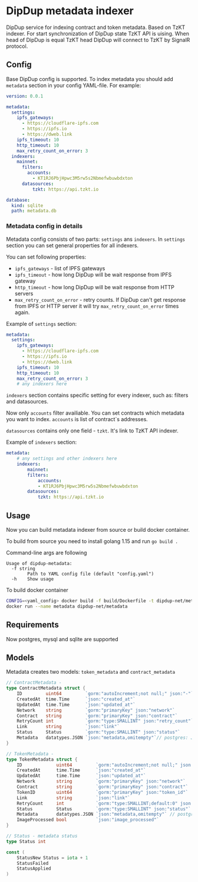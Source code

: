 # DipDup metadata indexer

DipDup service for indexing contract and token metadata. Based on TzKT indexer. For start synchronization of DipDup state TzKT API is uising. When head of DipDup is equal TzKT head DipDup will connect to TzKT by SignalR protocol.

## Config

Base DipDup config is supported. To index metadata you should add `metadata` section in your config YAML-file. For example:

```yaml
version: 0.0.1

metadata:
  settings:
    ipfs_gateways:
      - https://cloudflare-ipfs.com
      - https://ipfs.io
      - https://dweb.link
    ipfs_timeout: 10
    http_timeout: 10
    max_retry_count_on_error: 3
  indexers:
    mainnet:
      filters:
        accounts:
          - KT1RJ6PbjHpwc3M5rw5s2Nbmefwbuwbdxton
      datasources:
          tzkt: https://api.tzkt.io

database:
  kind: sqlite
  path: metadata.db

```

### Metadata config in details

Metadata config consists of two parts: `settings` ans `indexers`.
In `settings` section you can set general properties for all indexers.

You can set following properties:

* `ipfs_gateways` - list of IPFS gateways
* `ipfs_timeout` - how long DipDup will be wait response from IPFS gateway
* `http_timeout` - how long DipDup will be wait response from HTTP servers
* `max_retry_count_on_error` - retry counts. If DipDup can't get response from IPFS or HTTP server it will try `max_retry_count_on_error` times again. 

Example of `settings` section:

```yaml
metadata:
  settings:
    ipfs_gateways:
      - https://cloudflare-ipfs.com
      - https://ipfs.io
      - https://dweb.link
    ipfs_timeout: 10
    http_timeout: 10
    max_retry_count_on_error: 3
    # any indexers here
```

`indexers` section contains specific setting for every indexer, such as: filters and datasources.

Now only `accounts` filter availiable. You can set contracts which metadata you want to index. `accounts` is list of contract`s addresses.

`datasources` contains only one field - `tzkt`. It's link to TzKT API indexer.

Example of `indexers` section:

```yaml
metadata:
    # any settings and other indexers here
    indexers:
        mainnet:
        filters:
            accounts:
            - KT1RJ6PbjHpwc3M5rw5s2Nbmefwbuwbdxton
        datasources:
            tzkt: https://api.tzkt.io
```

## Usage

Now you can build metadata indexer from source or build docker container.

To build from source you need to install golang 1.15 and run `go build .`

Command-line args are following
```
Usage of dipdup-metadata:
  -f string
        Path to YAML config file (default "config.yaml")
  -h    Show usage
```

To build docker container

```bash
CONFIG=<yaml_config> docker build -f build/Dockerfile -t dipdup-net/metadata:latest .
docker run --name metadata dipdup-net/metadata
```

## Requirements

Now postgres, mysql and sqlite are supported

## Models

Metadata creates two models: `token_metadata` and `contract_metadata`


```go
// ContractMetadata -
type ContractMetadata struct {
	ID         uint64         `gorm:"autoIncrement;not null;" json:"-"`
	CreatedAt  time.Time      `json:"created_at"`
	UpdatedAt  time.Time      `json:"updated_at"`
	Network    string         `gorm:"primaryKey" json:"network"`
	Contract   string         `gorm:"primaryKey" json:"contract"`
	RetryCount int            `gorm:"type:SMALLINT" json:"retry_count"`
	Link       string         `json:"link"`
	Status     Status         `gorm:"type:SMALLINT" json:"status"`
	Metadata   datatypes.JSON `json:"metadata,omitempty"`// postgres: JSONB, mysql and sqlite: JSON
}

// TokenMetadata -
type TokenMetadata struct {
	ID             uint64         `gorm:"autoIncrement;not null;" json:"-"`
	CreatedAt      time.Time      `json:"created_at"`
	UpdatedAt      time.Time      `json:"updated_at"`
	Network        string         `gorm:"primaryKey" json:"network"`
	Contract       string         `gorm:"primaryKey" json:"contract"`
	TokenID        uint64         `gorm:"primaryKey" json:"token_id"`
	Link           string         `json:"link"`
	RetryCount     int            `gorm:"type:SMALLINT;default:0" json:"retry_count"`
	Status         Status         `gorm:"type:SMALLINT" json:"status"`
	Metadata       datatypes.JSON `json:"metadata,omitempty"` // postgres: JSONB, mysql and sqlite: JSON
	ImageProcessed bool           `json:"image_processed"`
}

// Status - metadata status
type Status int

const (
	StatusNew Status = iota + 1
	StatusFailed
	StatusApplied
)
```
